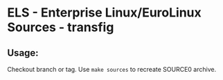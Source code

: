 # ELS - Enterprise Linux/EuroLinux Sources - transfig
 
## Usage:
  Checkout branch or tag. Use `make sources` to recreate  SOURCE0 archive.
